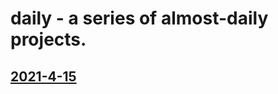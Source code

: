 # daily - a series of almost-daily projects.
## [2021-4-15](https://github.com/daltonjmcgee/2021-4-15)
